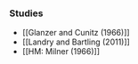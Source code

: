### Studies
- [[Glanzer and Cunitz (1966)]]
- [[Landry and Bartling (2011)]]
- [[HM: Milner (1966)]]